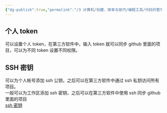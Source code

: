 ```yaml
---
{"dg-publish":true,"permalink":"/3 计算机/创建、效率与技巧/编程工具/代码托管平台/代码托管平台权限管理/","title":"代码托管平台权限管理"}
---
```



## 个人 token
可以设置个人 token，在第三方软件中，输入 token 就可以同步 github 里面的项目，可以为不同 token 设置不同权限。

## SSH 密钥
可以为个人帐号添加 ssh 公钥，之后可以在第三方软件中通过 ssh 私钥访问所有项目。  
一般可以为工作区添加 ssh 密钥，之后可以在第三方软件中使用 ssh 同步 github 里面的项目  
[ssh 密钥](../../linux/SSH.md#ssh%20密钥)